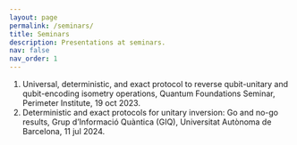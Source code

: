 ```yaml
---
layout: page
permalink: /seminars/
title: Seminars
description: Presentations at seminars.
nav: false
nav_order: 1
---
```

<!-- _pages/seminars.md -->
<div class="publications">

<ol>
  <li>  Universal, deterministic, and exact protocol to reverse qubit-unitary and qubit-encoding isometry operations, Quantum Foundations Seminar, Perimeter Institute, 19 oct 2023. </li>
  <li>  Deterministic and exact protocols for unitary inversion: Go and no-go results, Grup d’Informació Quàntica (GIQ), Universitat Autònoma de Barcelona, 11 jul 2024. </li>
</ol>

</div>
